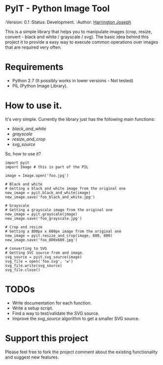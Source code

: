 PyIT - Python Image Tool
========================

:Version: 0.1
:Status: Development.
:Author: [Harrington Joseph](http://hjoseph.com)

This is a simple library that helps you to manipulate images (crop, resize, convert - black and white / grayscale / svg). The basic idea behind this project it to provide a easy way to execute common operations over images that are required very often.

# Requirements

+ Python 2.7 (It possibly works in lower versions - Not tested)
+ PIL (Python Image Library).

# How to use it.

It's very simple. Currently the library just has the following main functions:

+ *black_and_white*
+ *grayscale*
+ *resize_and_crop*
+ *svg_source*

So, how to use it? 

	import pyit
	import Image # this is part of the PIL

	image = Image.open('foo.jpg')

	# Black and white
	# Getting a black and white image from the original one
	new_image = pyit.black_and_white(image)
	new_image.save('foo_black_and_white.jpg')

	# Grayscale
	# Getting a grayscale image from the original one
	new_image = pyit.grayscale(image)
	new_image.save('foo_grayscale.jpg')

	# Crop and resize
	# Getting a 800px x 600px image from the original one
	new_image = pyit.resize_and_crop(image, 800, 600)
	new_image.save('foo_800x600.jpg')

	# Converting to SVG
	# Getting SVC source from and image.
	svg_source = pyit.svg_source(image)
	svg_file = open('foo.svg', 'w')
	svg_file.write(svg_source)
	svg_file.close()

# TODOs

+ Write documentation for each function.
+ Write a setup script.
+ Find a way to test/validate the SVG source.
+ Improve the *svg_source* algorithm to get a smaller SVG source.

# Support this project

Please feel free to fork the project comment about the existing functionality and suggest new features.